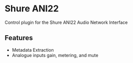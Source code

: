 # Shure ANI22

Control plugin for the Shure ANI22 Audio Network Interface

## Features

- Metadata Extraction
- Analogue inputs gain, metering, and mute
  
